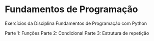 # Fundamentos de Programação
Exercícios da Disciplina Fundamentos de Programação com Python

Parte 1: Funções
Parte 2: Condicional
Parte 3: Estrutura de repetição
